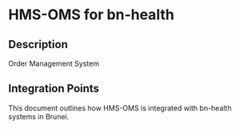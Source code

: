 # HMS-OMS for bn-health

## Description

Order Management System

## Integration Points

This document outlines how HMS-OMS is integrated with bn-health systems in Brunei.
